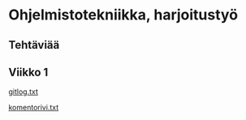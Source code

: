 # Ohjelmistotekniikka, harjoitustyö
## Tehtäviää

## Viikko 1

[gitlog.txt](https://github.com/HilriL/ot-harjoitustyo/blob/master/laskarit/viikko1/gitlog.txt)

[komentorivi.txt](https://github.com/HilriL/ot-harjoitustyo/blob/master/laskarit/viikko1/komentorivi.txt)
